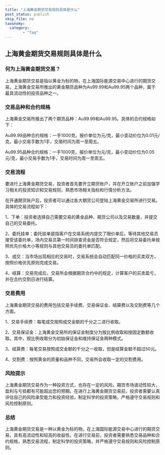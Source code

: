 ```yaml
---
title: "上海黄金期货交易规则具体是什么"
post_status: publish
skip_file: no
taxonomy:
  category:
        - "faq"
---
```


## 上海黄金期货交易规则具体是什么

### 何为上海黄金期货交易？

上海黄金期货交易是指以黄金为标的物，在上海国际能源交易中心进行的期货交易。上海黄金交易所推出的黄金期货品种为Au99.99和Au99.95两个品种，属于最具流动性的投资品种之一。

### 交易品种和合约规格

上海黄金交易所推出了两个期货品种：Au99.99和Au99.95。具体的合约规格如下：

Au99.99品种合约规格：一手1000克，报价单位为元/克，最小变动价位为0.01元/克，最小交易手数为1手，交易时间为周一至周五。

Au99.95品种合约规格：一手1000克，报价单位为元/克，最小变动价位为0.05元/克，最小交易手数为1手，交易时间为周一至周五。

### 交易流程

要进行上海黄金期货交易，投资者首先要开立期货账户，并在开立账户之前加强学习相关的投资知识和交易规则，熟悉市场相关指标和行情分析方法。

在开通期货账户后，投资者可以通过各大期货公司登陆上海黄金交易所进行交易。具体的交易流程如下：

1、下单：投资者选择自己需要交易的黄金品种、期货公司以及交易数量，并提交自己的交易委托。

2、委托挂单：委托挂单是指客户在交易系统内提交了限价单后，等待其他交易员接受该委托单，场内交易员第一时间排查资金是否符合规定，然后将交易委托单按照优先价格大小等规则与其他交易员的委托单匹配。

3、成交：当市场出现相应的交易时，交易系统会自动匹配同一价格的买卖双方，按照价格优先原则完成交易。

4、结算：交易完成后，交易所会根据期货合约中的规定，计算客户的买卖盈亏，并在合约交割日进行结算。

### 交易费用

上海黄金期货交易的费用包括交易手续费、交易保证金、结算费以及交割费等几个方面。

1、交易手续费：每笔成交按照成交金额的千分之二进行收取。

2、交易保证金：上海黄金交易所的保证金制度分为按比例收取和按固定数额收取。其中，按比例收取分为初始保证金和维持保证金两种模式。

3、结算费：每笔交易按照成交金额的千分之一收取，但是结算金额不超过50元。

4、交割费：按照黄金的质量和品种不同，交易所会收取一定的交割费用。

### 风险提示

上海黄金期货交易作为一种投资方式，也存在一定的风险。期货市场波动性较大，盈利与亏损都有可能超出您的预期。在进行上海黄金期货交易前，投资者需要认真评估自己的风险承受能力和投资经验，制定科学的投资策略，严格遵守交易规则和风险控制原则。

### 总结

上海黄金期货交易是一种以黄金为标的物，在上海国际能源交易中心进行的期货交易，具有高流动性和较高的收益性。在进行交易前，投资者需要熟悉交易品种和合约规格，熟悉交易流程，制定科学的投资策略，并严格遵守交易规则和风险控制原则。
